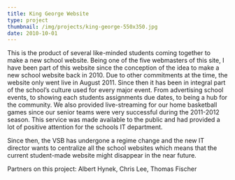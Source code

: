 ```yaml
---
title: King George Website
type: project
thumbnail: /img/projects/king-george-550x350.jpg
date: 2010-10-01
---
```


This is the product of several like-minded students coming together to make a new school website. Being one of the five webmasters of this site, I have been part of this website since the conception of the idea to make a new school website back in 2010. Due to other commitments at the time, the website only went live in August 2011. Since then it has been in integral part of the school’s culture used for every major event. From advertising school events, to showing each students assignments due dates, to being a hub for the community. We also provided live-streaming for our home basketball games since our senior teams were very successful during the 2011-2012 season. This service was made available to the public and had provided a lot of positive attention for the schools IT department.

Since then, the VSB has undergone a regime change and the new IT director wants to centralize all the school websites which means that the current student-made website might disappear in the near future.

Partners on this project: Albert Hynek, Chris Lee, Thomas Fischer
